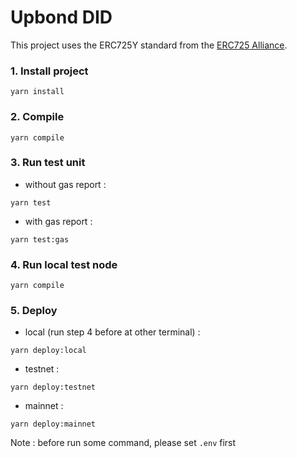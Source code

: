 # Upbond DID

This project uses the ERC725Y standard from the [ERC725 Alliance](https://erc725alliance.org/).

### 1. Install project
```shell
yarn install
```

### 2. Compile
```shell
yarn compile
```

### 3. Run test unit
- without gas report :
```shell
yarn test
```
- with gas report :
```shell
yarn test:gas
```

### 4. Run local test node
```shell
yarn compile
```

### 5. Deploy
- local (run step 4 before at other terminal) :
```shell
yarn deploy:local
```
- testnet :
```shell
yarn deploy:testnet
```
- mainnet :
```shell
yarn deploy:mainnet
```

Note : before run some command, please set `.env` first